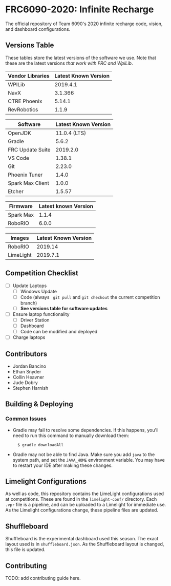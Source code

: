 # FRC6090-2020: Infinite Recharge
The official repository of Team 6090's 2020 infinite recharge code, vision, and dashboard configurations.

## Versions Table
These tables store the latest versions of the software we use. Note that these are the latest versions *that work with FRC and WpiLib*.

| Vendor Libraries | Latest Known Version |
|------------------|----------------------|
| WPILib           | 2019.4.1             |
| NavX             | 3.1.366              |
| CTRE Phoenix     | 5.14.1               |
| RevRobotics      | 1.1.9                |

| Software         | Latest Known Version |
|------------------|----------------------|
| OpenJDK          | 11.0.4 (LTS)         |
| Gradle           | 5.6.2                |
| FRC Update Suite | 2019.2.0             |
| VS Code          | 1.38.1               |
| Git              | 2.23.0               |
| Phoenix Tuner    | 1.4.0                |
| Spark Max Client | 1.0.0                |
| Etcher           | 1.5.57               |

| Firmware  | Latest known Version |
|-----------|----------------------|
| Spark Max | 1.1.4                |
| RoboRIO   | 6.0.0                |

| Images    | Latest Known Version |
|-----------|----------------------|
| RoboRIO   | 2019.14              |
| LimeLight | 2019.7.1             |

## Competition Checklist
- [ ] Update Laptops
    - [ ] Windows Update
    - [ ] Code (always ` git pull` and `git checkout` the current competition branch)
    - [ ] **See versions table for software updates**
- [ ] Ensure laptop functionality
    - [ ] Driver Station
    - [ ] Dashboard
    - [ ] Code can be modified and deployed
- [ ] Charge laptops

## Contributors
- Jordan Bancino
- Ethan Snyder
- Collin Heavner
- Jude Dobry
- Stephen Harnish

## Building & Deploying
### Common Issues
- Gradle may fail to resolve some dependencies. If this happens, you'll need to run this command to manually download
them: 

        $ gradle downloadAll

- Gradle may not be able to find Java. Make sure you add `java` to the system path, and set the `JAVA_HOME` environment variable. You may have to restart your IDE after making these changes.

## Limelight Configurations
As well as code, this repository contains the LimeLight configurations used at competitions. These are found in the `limelight-conf/` directory. Each `.vpr` file is a pipeline, and can be uploaded to a Limelight for immediate use. As the Limelight configurations change, these pipeline files are updated.

## Shuffleboard
Shuffleboard is the experimental dashboard used this season. The exact layout used is in `shuffleboard.json`. As the Shuffleboard layout is changed, this file is updated.

## Contributing
TODO: add contributing guide here.
